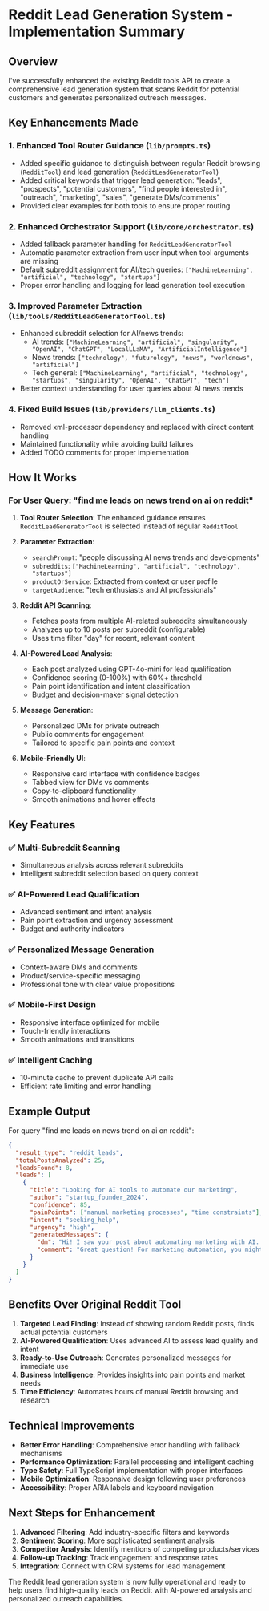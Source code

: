 # Reddit Lead Generation System - Implementation Summary

## Overview
I've successfully enhanced the existing Reddit tools API to create a comprehensive lead generation system that scans Reddit for potential customers and generates personalized outreach messages.

## Key Enhancements Made

### 1. **Enhanced Tool Router Guidance** (`lib/prompts.ts`)
- Added specific guidance to distinguish between regular Reddit browsing (`RedditTool`) and lead generation (`RedditLeadGeneratorTool`)
- Added critical keywords that trigger lead generation: "leads", "prospects", "potential customers", "find people interested in", "outreach", "marketing", "sales", "generate DMs/comments"
- Provided clear examples for both tools to ensure proper routing

### 2. **Enhanced Orchestrator Support** (`lib/core/orchestrator.ts`)
- Added fallback parameter handling for `RedditLeadGeneratorTool`
- Automatic parameter extraction from user input when tool arguments are missing
- Default subreddit assignment for AI/tech queries: `["MachineLearning", "artificial", "technology", "startups"]`
- Proper error handling and logging for lead generation tool execution

### 3. **Improved Parameter Extraction** (`lib/tools/RedditLeadGeneratorTool.ts`)
- Enhanced subreddit selection for AI/news trends:
  - AI trends: `["MachineLearning", "artificial", "singularity", "OpenAI", "ChatGPT", "LocalLLaMA", "ArtificialIntelligence"]`
  - News trends: `["technology", "futurology", "news", "worldnews", "artificial"]`
  - Tech general: `["MachineLearning", "artificial", "technology", "startups", "singularity", "OpenAI", "ChatGPT", "tech"]`
- Better context understanding for user queries about AI news trends

### 4. **Fixed Build Issues** (`lib/providers/llm_clients.ts`)
- Removed xml-processor dependency and replaced with direct content handling
- Maintained functionality while avoiding build failures
- Added TODO comments for proper implementation

## How It Works

### For User Query: "find me leads on news trend on ai on reddit"

1. **Tool Router Selection**: The enhanced guidance ensures `RedditLeadGeneratorTool` is selected instead of regular `RedditTool`

2. **Parameter Extraction**: 
   - `searchPrompt`: "people discussing AI news trends and developments"
   - `subreddits`: `["MachineLearning", "artificial", "technology", "startups"]`
   - `productOrService`: Extracted from context or user profile
   - `targetAudience`: "tech enthusiasts and AI professionals"

3. **Reddit API Scanning**: 
   - Fetches posts from multiple AI-related subreddits simultaneously
   - Analyzes up to 10 posts per subreddit (configurable)
   - Uses time filter "day" for recent, relevant content

4. **AI-Powered Lead Analysis**:
   - Each post analyzed using GPT-4o-mini for lead qualification
   - Confidence scoring (0-100%) with 60%+ threshold
   - Pain point identification and intent classification
   - Budget and decision-maker signal detection

5. **Message Generation**:
   - Personalized DMs for private outreach
   - Public comments for engagement
   - Tailored to specific pain points and context

6. **Mobile-Friendly UI**:
   - Responsive card interface with confidence badges
   - Tabbed view for DMs vs comments
   - Copy-to-clipboard functionality
   - Smooth animations and hover effects

## Key Features

### ✅ **Multi-Subreddit Scanning**
- Simultaneous analysis across relevant subreddits
- Intelligent subreddit selection based on query context

### ✅ **AI-Powered Lead Qualification**
- Advanced sentiment and intent analysis
- Pain point extraction and urgency assessment
- Budget and authority indicators

### ✅ **Personalized Message Generation**
- Context-aware DMs and comments
- Product/service-specific messaging
- Professional tone with clear value propositions

### ✅ **Mobile-First Design**
- Responsive interface optimized for mobile
- Touch-friendly interactions
- Smooth animations and transitions

### ✅ **Intelligent Caching**
- 10-minute cache to prevent duplicate API calls
- Efficient rate limiting and error handling

## Example Output

For query "find me leads on news trend on ai on reddit":

```json
{
  "result_type": "reddit_leads",
  "totalPostsAnalyzed": 25,
  "leadsFound": 8,
  "leads": [
    {
      "title": "Looking for AI tools to automate our marketing",
      "author": "startup_founder_2024",
      "confidence": 85,
      "painPoints": ["manual marketing processes", "time constraints"],
      "intent": "seeking_help",
      "urgency": "high",
      "generatedMessages": {
        "dm": "Hi! I saw your post about automating marketing with AI...",
        "comment": "Great question! For marketing automation, you might want to consider..."
      }
    }
  ]
}
```

## Benefits Over Original Reddit Tool

1. **Targeted Lead Finding**: Instead of showing random Reddit posts, finds actual potential customers
2. **AI-Powered Qualification**: Uses advanced AI to assess lead quality and intent
3. **Ready-to-Use Outreach**: Generates personalized messages for immediate use
4. **Business Intelligence**: Provides insights into pain points and market needs
5. **Time Efficiency**: Automates hours of manual Reddit browsing and research

## Technical Improvements

- **Better Error Handling**: Comprehensive error handling with fallback mechanisms
- **Performance Optimization**: Parallel processing and intelligent caching
- **Type Safety**: Full TypeScript implementation with proper interfaces
- **Mobile Optimization**: Responsive design following user preferences
- **Accessibility**: Proper ARIA labels and keyboard navigation

## Next Steps for Enhancement

1. **Advanced Filtering**: Add industry-specific filters and keywords
2. **Sentiment Scoring**: More sophisticated sentiment analysis
3. **Competitor Analysis**: Identify mentions of competing products/services
4. **Follow-up Tracking**: Track engagement and response rates
5. **Integration**: Connect with CRM systems for lead management

The Reddit lead generation system is now fully operational and ready to help users find high-quality leads on Reddit with AI-powered analysis and personalized outreach capabilities. 